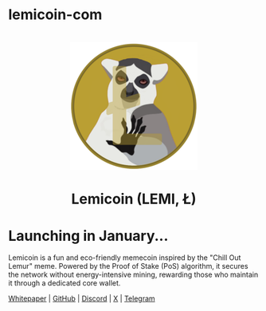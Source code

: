 # lemicoin-com

<h1 align="center">
<img src="https://raw.githubusercontent.com/lemicoin/lemicoin-com/main/lemi.png" alt="Lemicoin" width="256"/>
<br/><br/>
Lemicoin (LEMI, Ł)  
</h1>

# Launching in January...

Lemicoin is a fun and eco-friendly memecoin inspired by the "Chill Out Lemur" meme. Powered by the Proof of Stake (PoS) algorithm, it secures the network without energy-intensive mining, rewarding those who maintain it through a dedicated core wallet.

[Whitepaper](https://bitcointalk.org/index.php?topic=5522000) | [GitHub](https://github.com/lemicoin/) | [Discord](https://dsc.gg/lemicoin) | [X](https://x.com/lemicoin) | [Telegram](https://t.me/lemicoin)
